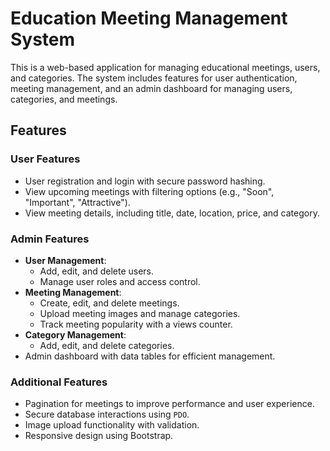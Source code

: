 # Education Meeting Management System

This is a web-based application for managing educational meetings, users, and categories. The system includes features for user authentication, meeting management, and an admin dashboard for managing users, categories, and meetings.

## Features

### User Features
- User registration and login with secure password hashing.
- View upcoming meetings with filtering options (e.g., "Soon", "Important", "Attractive").
- View meeting details, including title, date, location, price, and category.

### Admin Features
- **User Management**:
  - Add, edit, and delete users.
  - Manage user roles and access control.
- **Meeting Management**:
  - Create, edit, and delete meetings.
  - Upload meeting images and manage categories.
  - Track meeting popularity with a views counter.
- **Category Management**:
  - Add, edit, and delete categories.
- Admin dashboard with data tables for efficient management.

### Additional Features
- Pagination for meetings to improve performance and user experience.
- Secure database interactions using `PDO`.
- Image upload functionality with validation.
- Responsive design using Bootstrap.
